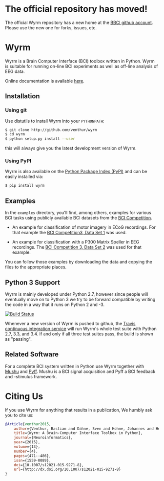 # The official repository has moved!

The official Wyrm repository has a new home at the [BBCI github account][bbci].
Please use the new one for forks, issues, etc.

  [bbci]: https://github.com/bbci/wyrm


# Wyrm

Wyrm is a Brain Computer Interface (BCI) toolbox written in Python. Wyrm is
suitable for running on-line BCI experiments as well as off-line analysis of EEG
data.

Online documentation is available [here][wyrmdoc].

  [wyrmdoc]: http://venthur.github.io/wyrm


## Installation

### Using git

Use distutils to install Wyrm into your `PYTHONPATH`:

```bash
$ git clone http://github.com/venthur/wyrm
$ cd wyrm
$ python setup.py install --user
```

this will always give you the latest development version of Wyrm.


### Using PyPI

Wyrm is also available on the [Python Package Index (PyPI)][pypi] and can be
easily installed via:

```bash
$ pip install wyrm
```

  [pypi]: https://pypi.python.org/pypi/Wyrm


## Examples

In the `examples` directory, you'll find, among others, examples for various BCI
tasks using publicly available BCI datasets from the [BCI Competition][bcicomp].

* An example for classification of motor imagery in ECoG recordings. For that
  example the [BCI Competition3, Data Set 1][bcicomp3ds1] was used.

* An example for classification with a P300 Matrix Speller in EEG recordings.
  The [BCI Competition 3, Data Set 2][bcicomp3ds2] was used for that example.

You can follow those examples by downloading the data and copying the files to
the appropriate places.


  [bcicomp]: http://www.bbci.de/competition
  [bcicomp3ds1]: http://www.bbci.de/competition/iii/#data_set_i
  [bcicomp3ds2]: http://www.bbci.de/competition/iii/#data_set_ii


## Python 3 Support

Wyrm is mainly developed under Python 2.7, however since people will eventually
move on to Python 3 we try to be forward compatible by writing the code in a way
that it runs on Python 2 and -3.

[![Build Status](https://travis-ci.org/venthur/wyrm.png)](https://travis-ci.org/venthur/wyrm)

Whenever a new version of Wyrm is pushed to github, the [Travis continuous
integration service][travisci] will run Wyrm's whole test suite with Python 2.7,
3.3, and 3.4. If and only if all three test suites pass, the build is shown as
"passing".

  [travisci]: https://travis-ci.org/venthur/wyrm


## Related Software

For a complete BCI system written in Python use Wyrm together with
[Mushu][mushu] and [Pyff][pyff]. Mushu is a BCI signal acquisition and Pyff a
BCI feedback and -stimulus framework.

  [pyff]: http://github.com/venthur/pyff
  [mushu]: http://github.com/venthur/mushu


Citing Us
=========

If you use Wyrm for anything that results in a publication, We humbly ask you to
cite us:

```bibtex
@Article{venthur2015,
    author={Venthur, Bastian and Dähne, Sven and Höhne, Johannes and Heller, Hendrik and Blankertz, Benjamin},
    title={Wyrm: A Brain-Computer Interface Toolbox in Python},
    journal={Neuroinformatics},
    year={2015},
    volume={13},
    number={4},
    pages={471--486},
    issn={1559-0089},
    doi={10.1007/s12021-015-9271-8},
    url={http://dx.doi.org/10.1007/s12021-015-9271-8}
}
```
